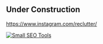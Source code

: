 ## Under Construction

https://www.instagram.com/reclutter/

<a href="https://smallseotools.com/visitor-hit-counter/" target="_blank" title="Small SEO Tools" rel="nofollow noopener"><img src="https://smallseotools.com/counterDisplay?code=fd9c42214c4e237a25d12271af3a967d&style=0001&pad=5&type=page&initCount=1" alt="Small SEO Tools" border="0"></a>
